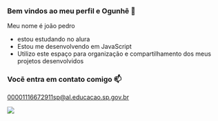 ### Bem vindos ao meu perfil e Ogunhê 🤙

Meu nome é joão pedro

- estou estudando no alura 
- Estou me desenvolvendo em JavaScript
- Utilizo este espaço para organização e compartilhamento dos meus projetos desenvolvidos

### Vocẽ entra em contato comigo 📫
00001116672911sp@al.educacao.sp.gov.br

![](https://media1.tenor.com/m/lZ2O0bvu8iwAAAAC/toph-beifong.gif)
